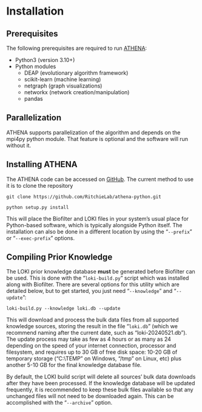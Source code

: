 
# Installation 

## Prerequisites
The following prerequisites are required to run [ATHENA](https://github.com/RitchieLab/athena-python):

* Python3 (version 3.10+)
* Python modules 
    * DEAP (evolutionary algorithm framework)
    * scikit-learn (machine learning)
    * netgraph (graph visualizations)
    * networkx (network creation/manipulation)
    * pandas

## Parallelization
ATHENA supports parallelization of the algorithm and depends on the mpi4py python module. That feature is optional and the software will run without it.

## Installing ATHENA
The ATHENA code can be accessed on [GitHub](https://github.com/RitchieLab/athena-python). The current method to use it is to clone the repository 

```
git clone https://github.com/RitchieLab/athena-python.git
```

```
python setup.py install
```

This will place the Biofilter and LOKI files in your system’s usual place for Python-based software, which is typically alongside Python itself. The installation can also be done in a different location by using the “`--prefix`” or “`--exec-prefix`” options.

## Compiling Prior Knowledge
The LOKI prior knowledge database **must** be generated before Biofilter can be used. This is done with the “`loki-build.py`” script which was installed along with Biofilter. There are several options for this utility which are detailed below, but to get started, you just need “`--knowledge`” and “`--update`”:

```
loki-build.py --knowledge loki.db --update
```

This will download and process the bulk data files from all supported knowledge sources, storing the result in the file “`loki.db`” (which we recommend naming after the current date, such as “loki-20240521.db”). The update process may take as few as 4 hours or as many as 24 depending on the speed of your internet connection, processor and filesystem, and requires up to 30 GB of free disk space: 10-20 GB of temporary storage (“C:\TEMP” on Windows, “/tmp” on Linux, etc) plus another 5-10 GB for the final knowledge database file.

By default, the LOKI build script will delete all sources’ bulk data downloads after they have been processed. If the knowledge database will be updated frequently, it is recommended to keep these bulk files available so that any unchanged files will not need to be downloaded again. This can be accomplished with the “`--archive`” option.


